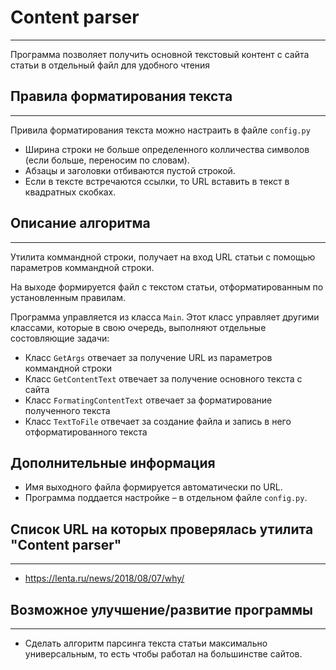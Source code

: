 # Content parser
***
Программа позволяет получить основной текстовый контент с сайта статьи в отдельный файл для удобного чтения

## Правила форматирования текста
***
Привила форматирования текста можно настраить в файле `config.py`
* Ширина строки не больше определенного колличества символов (если
больше, переносим по словам).
* Абзацы и заголовки отбиваются пустой строкой.
* Если в тексте встречаются ссылки, то URL вставить в текст в квадратных скобках.

## Описание алгоритма
***
Утилита коммандной строки, получает на вход URL статьи с помощью параметров коммандной строки.

На выходе формируется файл с текстом статьи, отформатированным по установленным правилам.

Программа управляется из класса `Main`. Этот класс управляет другими классами, которые в свою очередь, выполняют отдельные состовляющие задачи:
* Класс `GetArgs` отвечает за получение URL из параметров коммандной строки
* Класс `GetContentText` отвечает за получение основного текста с сайта
* Класс `FormatingContentText` отвечает за форматирование полученного текста
* Класс `TextToFile` отвечает за создание файла и запись в него отформатированного текста

## Дополнительные информация
* Имя выходного файла формируется автоматически по URL.
* Программа поддается настройке – в отдельном файле `config.py`.

## Список URL на которых проверялась утилита "Content parser"
***
* https://lenta.ru/news/2018/08/07/why/

## Возможное улучшение/развитие программы
***
* Сделать алгоритм парсинга текста статьи максимально универсальным, то есть чтобы работал на большинстве сайтов.